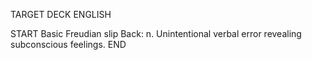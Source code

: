 TARGET DECK
ENGLISH

START
Basic
Freudian slip
Back: n. Unintentional verbal error revealing subconscious feelings.
END
